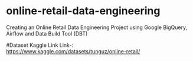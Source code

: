 # online-retail-data-engineering
Creating an Online Retail Data Engineering Project using Google BigQuery, Airflow and Data Build Tool (DBT)


#Dataset Kaggle Link
Link-: https://www.kaggle.com/datasets/tunguz/online-retail/